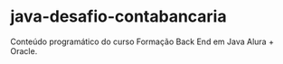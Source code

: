 # java-desafio-contabancaria
Conteúdo programático do curso Formação Back End em Java Alura + Oracle.
